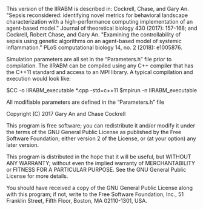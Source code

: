 This version of the IIRABM is described in: Cockrell, Chase, and Gary An. "Sepsis reconsidered: identifying novel metrics for behavioral landscape characterization with a high-performance computing implementation of an agent-based model." Journal of theoretical biology 430 (2017): 157-168; and Cockrell, Robert Chase, and Gary An. "Examining the controllability of sepsis using genetic algorithms on an agent-based model of systemic inflammation." PLoS computational biology 14, no. 2 (2018): e1005876.

Simulation parameters are all set in the “Parameters.h” file prior to compilation.  The IIRABM can be compiled using any C++ compiler that has the C++11 standard and access to an MPI library.  A typical compilation and execution would look like:

$CC -o IIRABM_executable *.cpp -std=c++11
$mpirun -n<Number of Processing Cores> IIRABM_executable


All modifiable parameters are defined in the “Parameters.h” file

Copyright (C) 2017  Gary An and Chase Cockrell

This program is free software; you can redistribute it and/or
modify it under the terms of the GNU General Public License
as published by the Free Software Foundation; either version 2
of the License, or (at your option) any later version.

This program is distributed in the hope that it will be useful,
but WITHOUT ANY WARRANTY; without even the implied warranty of
MERCHANTABILITY or FITNESS FOR A PARTICULAR PURPOSE.  See the
GNU General Public License for more details.

You should have received a copy of the GNU General Public License
along with this program; if not, write to the Free Software
Foundation, Inc., 51 Franklin Street, Fifth Floor, Boston, MA  02110-1301, USA.
